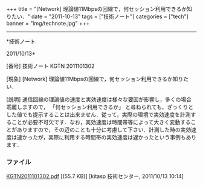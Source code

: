 ﻿+++
title = "[Network] 理論値11Mbpsの回線で，何セッション利用できるか知りたい．"
date = "2011-10-13"
tags = ["技術ノート"]
categories = ["tech"]
banner = "img/technote.jpg"
+++

-----------------------------------------------------------------------------------------------------------------------------

*技術ノート

2011/10/13*


[番号]
技術ノート KGTN 2011101302

[現象]
[Network] 理論値11Mbpsの回線で，何セッション利用できるか知りたい．

[説明]
通信回線の理論値の速度と実効速度は様々な要因が影響し，多くの場合乖離しますので，
「何セッション利用できるか」
と尋ねられても，ざっくりとした値でも提示することは出来ません．従って，実際の環境で実効速度を計測することが必要不可欠です．なお，実効速度は時間帯等によって大きく変動することがありますので，その辺のことも十分に考慮して下さい．計測した時の実効速度は速かったが，実際に利用する時間帯の実効速度は遅かったという事例もあります．


### ファイル

 
 


[KGTN2011101302.pdf](http://techreport.kitasp.net/attachments/download/657/KGTN2011101302.pdf)
 [(55.7 KB)] [kitasp 技術センター, 2011/10/13
10:14]


 


 

